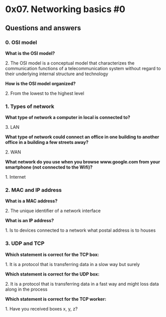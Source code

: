 <h1>0x07. Networking basics #0</h1>
<h2>Questions and answers</h2>
<h3>0. OSI model</h3>
<p><b>What is the OSI model?</b></p>
<p>2. The OSI model is a conceptual model that characterizes the communication functions of a telecommunication system without regard to their underlying internal structure and technology</p>
<p><b>How is the OSI model organized?</b></p>
<p>2. From the lowest to the highest level</p>
<h3>1. Types of network</h3>
<p><b>What type of network a computer in local is connected to?</b></p>
<p>3. LAN</p>
<p><b>What type of network could connect an office in one building to another office in a building a few streets away?</b></p>
<p>2. WAN</p>
<p><b>What network do you use when you browse www.google.com from your smartphone (not connected to the Wifi)?</b></p>
<p>1. Internet</p>
<h3>2. MAC and IP address</h3>
<p><b>What is a MAC address?</b></p>
<p>2. The unique identifier of a network interface</p>
<p><b>What is an IP address?</b></p>
<p>1. Is to devices connected to a network what postal address is to houses</p>
<h3>3. UDP and TCP</h3>
<p><b>Which statement is correct for the TCP box:</b></p>
<p>1. It is a protocol that is transferring data in a slow way but surely</p>
<p><b>Which statement is correct for the UDP box:</b></p>
<p>2. It is a protocol that is transferring data in a fast way and might loss data along in the process</p>
<p><b>Which statement is correct for the TCP worker:</b></p>
<p>1. Have you received boxes x, y, z?</p>
